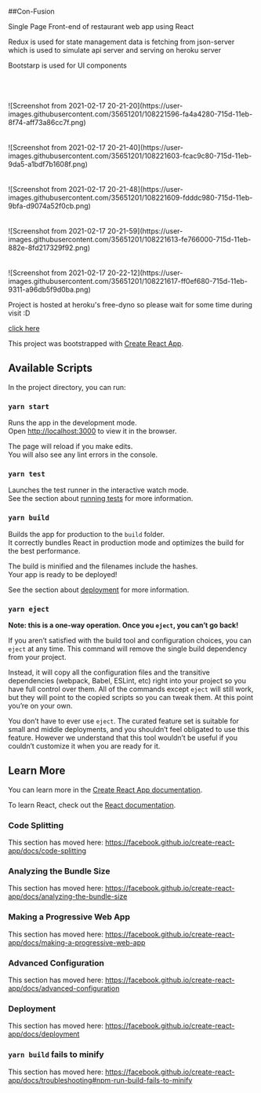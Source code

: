 ##Con-Fusion

<p>Single Page Front-end of restaurant web app using React</p>
<p>Redux is used for state management data is fetching from json-server which is used to simulate api server and serving on heroku server</p>
<p>Bootstarp is used for UI components</P>
<br/>
<br/>
<br/>
![Screenshot from 2021-02-17 20-21-20](https://user-images.githubusercontent.com/35651201/108221596-fa4a4280-715d-11eb-8f74-aff73a86cc7f.png)
<br/>
<br/>
<br/>
![Screenshot from 2021-02-17 20-21-40](https://user-images.githubusercontent.com/35651201/108221603-fcac9c80-715d-11eb-9da5-a1bdf7b1608f.png)
<br/>
<br/>
<br/>
![Screenshot from 2021-02-17 20-21-48](https://user-images.githubusercontent.com/35651201/108221609-fdddc980-715d-11eb-9bfa-d9074a52f0cb.png)
<br/>
<br/>
<br/>
![Screenshot from 2021-02-17 20-21-59](https://user-images.githubusercontent.com/35651201/108221613-fe766000-715d-11eb-882e-8fd217329f92.png)
<br/>
<br/>
<br/>
![Screenshot from 2021-02-17 20-22-12](https://user-images.githubusercontent.com/35651201/108221617-ff0ef680-715d-11eb-9311-a96db5f9d0ba.png)

<p>Project is hosted at heroku's free-dyno so please wait for some time during visit :D</p>
<a href="https://confusion119.herokuapp.com/home">click here</a>

This project was bootstrapped with [Create React App](https://github.com/facebook/create-react-app).

## Available Scripts

In the project directory, you can run:

### `yarn start`

Runs the app in the development mode.<br />
Open [http://localhost:3000](http://localhost:3000) to view it in the browser.

The page will reload if you make edits.<br />
You will also see any lint errors in the console.

### `yarn test`

Launches the test runner in the interactive watch mode.<br />
See the section about [running tests](https://facebook.github.io/create-react-app/docs/running-tests) for more information.

### `yarn build`

Builds the app for production to the `build` folder.<br />
It correctly bundles React in production mode and optimizes the build for the best performance.

The build is minified and the filenames include the hashes.<br />
Your app is ready to be deployed!

See the section about [deployment](https://facebook.github.io/create-react-app/docs/deployment) for more information.

### `yarn eject`

**Note: this is a one-way operation. Once you `eject`, you can’t go back!**

If you aren’t satisfied with the build tool and configuration choices, you can `eject` at any time. This command will remove the single build dependency from your project.

Instead, it will copy all the configuration files and the transitive dependencies (webpack, Babel, ESLint, etc) right into your project so you have full control over them. All of the commands except `eject` will still work, but they will point to the copied scripts so you can tweak them. At this point you’re on your own.

You don’t have to ever use `eject`. The curated feature set is suitable for small and middle deployments, and you shouldn’t feel obligated to use this feature. However we understand that this tool wouldn’t be useful if you couldn’t customize it when you are ready for it.

## Learn More

You can learn more in the [Create React App documentation](https://facebook.github.io/create-react-app/docs/getting-started).

To learn React, check out the [React documentation](https://reactjs.org/).

### Code Splitting

This section has moved here: https://facebook.github.io/create-react-app/docs/code-splitting

### Analyzing the Bundle Size

This section has moved here: https://facebook.github.io/create-react-app/docs/analyzing-the-bundle-size

### Making a Progressive Web App

This section has moved here: https://facebook.github.io/create-react-app/docs/making-a-progressive-web-app

### Advanced Configuration

This section has moved here: https://facebook.github.io/create-react-app/docs/advanced-configuration

### Deployment

This section has moved here: https://facebook.github.io/create-react-app/docs/deployment

### `yarn build` fails to minify

This section has moved here: https://facebook.github.io/create-react-app/docs/troubleshooting#npm-run-build-fails-to-minify
